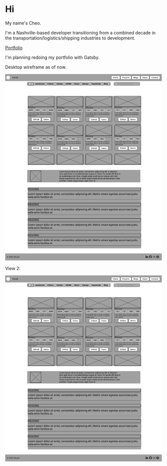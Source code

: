 # Hi

My name's Cheo.

I'm a Nashville-based developer transitioning from a combined decade in the transportation/logistics/shipping industries to development. 

[Portfolio](https://cheor.github.io/portfolio/)

I'm planning redoing my portfolio with Gatsby.

Desktop wireframe as of now.

![Wireframe-Desktop](https://raw.githubusercontent.com/CheoR/portfolio/3198e1d8a2c0bb506466fd05f8536a40abebcec5/assets/images/wireframe_desktop.png)

View 2:

<img src="./assets/images/wireframe_desktop.png" alt="Desktop wireframe" />
